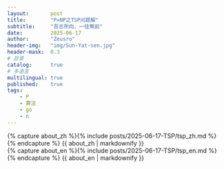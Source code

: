 ```yaml
---
layout:       post
title:        "P=NP之TSP问题解"
subtitle:     "吾志所向，一往無前"
date:         2025-06-17
author:       "Zeusro"
header-img:   "img/Sun-Yat-sen.jpg"
header-mask:  0.3
# 目录
catalog:      true
# 多语言
multilingual: true
published:    true
tags:
    - P
    - 算法
    - go
    - n
---
```


<!-- Chinese Version -->
<div class="zh post-container">
    {% capture about_zh %}{% include posts/2025-06-17-TSP/tsp_zh.md %}{% endcapture %}
    {{ about_zh | markdownify }}
</div>

<!-- English Version -->
<div class="en post-container">
    {% capture about_en %}{% include posts/2025-06-17-TSP/tsp_en.md %}{% endcapture %}
    {{ about_en | markdownify }}
</div>
